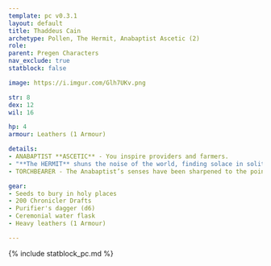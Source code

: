 ```yaml
---
template: pc v0.3.1
layout: default
title: Thaddeus Cain
archetype: Pollen, The Hermit, Anabaptist Ascetic (2)
role: 
parent: Pregen Characters
nav_exclude: true
statblock: false

image: https://i.imgur.com/Glh7UKv.png

str: 8
dex: 12
wil: 16

hp: 4
armour: Leathers (1 Armour)

details:
- ANABAPTIST **ASCETIC** - You inspire providers and farmers.
- "**The HERMIT** shuns the noise of the world, finding solace in solitude and freedom in the absence of responsibility to others. They retreat to the fringes, content to live alone, untouched by the chatter and stories of those they disdain. **When the world intrudes on their peace, how do you fight to remain isolated?**"
- TORCHBEARER - The Anabaptist’s senses have been sharpened to the point of near madness by his closeness to the enemy. He can detect the corruption of Psychonauts, Leperos, and spore fields with uncanny precision, bringing them into stark clarity. In his presence, the hidden horrors of the world cannot remain concealed. - **You feel primer auras within a short distance. WIL save to avoid detection by Psychonaults.**

gear:
- Seeds to bury in holy places
- 200 Chronicler Drafts
- Purifier's dagger (d6)
- Ceremonial water flask
- Heavy leathers (1 Armour)

---
```


{% include statblock_pc.md %}
